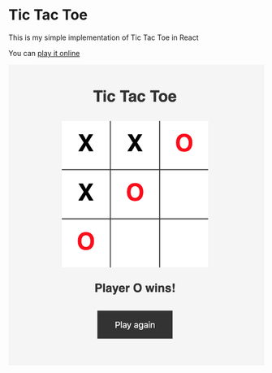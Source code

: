 # Tic Tac Toe

This is my simple implementation of Tic Tac Toe in React

You can [play it online](https://master--helpful-fairy-c19c4e.netlify.app/)

![](./src/images/tic-tac-toe-screenshot.png "Screenshot of Tic Tac Toe game")
